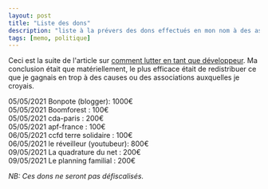 ```yaml
---
layout: post
title: "Liste des dons"
description: "liste à la prévers des dons effectués en mon nom à des assos"
tags: [memo, politique]
---
```


Ceci est la suite de l'article sur [comment lutter en tant que développeur](2021-02-11-Faire%20la%20grève%20en%20tant%20que%20développeur.md). 
Ma conclusion était que matériellement, le plus efficace était de redistribuer ce que je gagnais en trop à des causes ou
des associations auxquelles je croyais. 

05/05/2021 Bonpote (blogger): 1000€       
05/05/2021 Boomforest : 100€     
05/05/2021 cda-paris : 200€           
05/05/2021 apf-france : 100€             
06/05/2021 ccfd terre solidaire : 100€               
06/05/2021 le réveilleur (youtubeur): 800€        
09/05/2021 La quadrature du net : 200€          
09/05/2021 Le planning familial : 200€           

*NB: Ces dons ne seront pas défiscalisés.*
